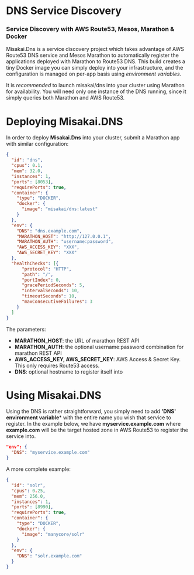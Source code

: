 # DNS Service Discovery
### Service Discovery with AWS Route53, Mesos, Marathon & Docker

Misakai.Dns is a service discovery project which takes advantage of AWS Route53 DNS service and Mesos Marathon to automatically register the applications deployed with Marathon to Route53 DNS. This build creates a tiny Docker image you can simply deploy into your infrastructure, and the configuration is managed on per-app basis using *environment variables*.

It is *recommended* to launch misakai/dns into your cluster using Marathon for availability. You will need only one instance of the DNS running, since it simply queries both Marathon and AWS Route53.

# Deploying Misakai.DNS
In order to deploy **Misakai.Dns** into your cluster, submit a Marathon app with similar configuration:
```json
{
  "id": "dns",
  "cpus": 0.1,
  "mem": 32.0,
  "instances": 1,
  "ports": [8053],
  "requirePorts": true,
  "container": {
    "type": "DOCKER",
    "docker": {
      "image": "misakai/dns:latest"
    }
  },
  "env": {
    "DNS": "dns.example.com",
    "MARATHON_HOST": "http://127.0.0.1",
    "MARATHON_AUTH": "username:password",
    "AWS_ACCESS_KEY": "XXX",
    "AWS_SECRET_KEY": "XXX"
  },
  "healthChecks": [{
      "protocol": "HTTP",
      "path": "/",
      "portIndex": 0,
      "gracePeriodSeconds": 5,
      "intervalSeconds": 10,
      "timeoutSeconds": 10,
      "maxConsecutiveFailures": 3
    }
  ] 
}

```

The parameters:
* **MARATHON_HOST**: the URL of marathon REST API 
* **MARATHON_AUTH**: the optional username:password combination for marathon REST API
* **AWS_ACCESS_KEY, AWS_SECRET_KEY**: AWS Access & Secret Key. This only requires Route53 access.
* **DNS**: optional hostname to register itself into

# Using Misakai.DNS
Using the DNS is rather straightforward, you simply need to add **'DNS' environment variable*** with the entire name you wish that service to register. In the example below, we have **myservice.example.com** where **example.com** will be the target hosted zone in AWS Route53 to register the service into.
```json
"env": {
  "DNS": "myservice.example.com"
}
```

A more complete example:
```json
{
  "id": "solr",
  "cpus": 0.25,
  "mem": 256.0,
  "instances": 1,
  "ports": [8990],
  "requirePorts": true,
  "container": {
    "type": "DOCKER",
    "docker": {
      "image": "manycore/solr"
    }
  },
  "env": {
    "DNS": "solr.example.com"
  }
}
```
